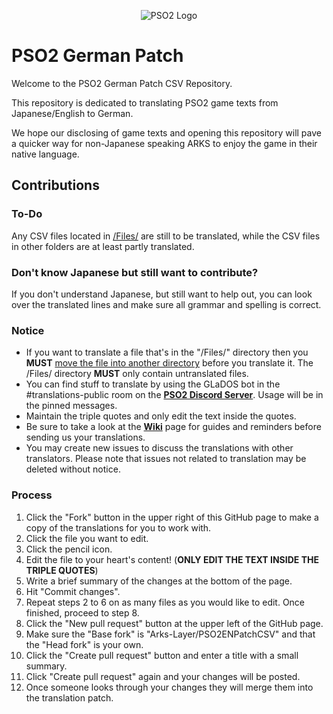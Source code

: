<p align="center">
  <img src="http://i.imgur.com/cRliEGG.jpg" alt="PSO2 Logo"/>
</p>

# PSO2 German Patch 
Welcome to the PSO2 German Patch CSV Repository.

This repository is dedicated to translating PSO2 game texts from Japanese/English to German.

We hope our disclosing of game texts and opening this repository will pave a quicker way for non-Japanese speaking ARKS to enjoy the game in their native language.

## Contributions
### To-Do
Any CSV files located in <a href="https://github.com/Arks-Layer/PSO2ENPatchCSV/tree/DE/Files">/Files/</a> are still to be translated, while the CSV files in other folders are at least partly translated.

### Don't know Japanese but still want to contribute?
If you don't understand Japanese, but still want to help out, you can look over the translated lines and make sure all grammar and spelling is correct.

### Notice
* If you want to translate a file that's in the "/Files/" directory then you <b>MUST</b> [move the file into another directory](https://github.com/blog/1436-moving-and-renaming-files-on-github) before you translate it. The /Files/ directory <b>MUST</b> only contain untranslated files.
* You can find stuff to translate by using the GLaDOS bot in the #translations-public room on the <a href="http://discord.gg/PSO2"><strong>PSO2 Discord Server</strong></a>. Usage will be in the pinned messages.
* Maintain the triple quotes and only edit the text inside the quotes.
* Be sure to take a look at the <a href="https://github.com/Arks-Layer/PSO2ENPatchCSV/wiki"><strong>Wiki</strong></a> page for guides and reminders before sending us your translations.
* You may create new issues to discuss the translations with other translators. Please note that issues not related to translation may be deleted without notice.

### Process
 1. Click the "Fork" button in the upper right of this GitHub page to make a copy of the translations for you to work with.
 2. Click the file you want to edit.
 3. Click the pencil icon.
 4. Edit the file to your heart's content! (<b>ONLY EDIT THE TEXT INSIDE THE TRIPLE QUOTES</b>)
 5. Write a brief summary of the changes at the bottom of the page.
 6. Hit "Commit changes".
 7. Repeat steps 2 to 6 on as many files as you would like to edit. Once finished, proceed to step 8.
 8. Click the "New pull request" button at the upper left of the GitHub page.
 9. Make sure the "Base fork" is "Arks-Layer/PSO2ENPatchCSV" and that the "Head fork" is your own.
 10. Click the "Create pull request" button and enter a title with a small summary.
 11. Click "Create pull request" again and your changes will be posted.
 12. Once someone looks through your changes they will merge them into the translation patch.
